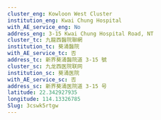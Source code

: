 ```yaml
---
cluster_eng: Kowloon West Cluster
institution_eng: Kwai Chung Hospital
with_AE_service_eng: No
address_eng: 3-15 Kwai Chung Hospital Road, NT
cluster_tc: 九龍西醫院聯網
institution_tc: 葵涌醫院
with_AE_service_tc: 否
address_tc: 新界葵涌醫院道 3-15 號
cluster_sc: 九龙西医院联网
institution_sc: 葵涌医院
with_AE_service_sc: 否
address_sc: 新界葵涌医院道 3-15 号
latitude: 22.342927935
longitude: 114.13326785
Slug: 3cswk5rtgw
---
```

